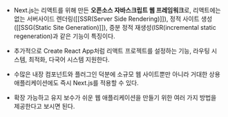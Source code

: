 - Next.js는 리액트를 위해 만든 **오픈소스 자바스크립트 웹 프레임워크**로, 리액트에는 없는 서버사이드 렌더링([[SSR(Server Side Rendering)]]), 정적 사이트 생성([[SSG(Static Site Generation)]]), 증분 정적 재생성(ISR(incremental static regeneration)과 같은 기능이 특징이다.

- 추가적으로 Create React App처럼 리액트 프로젝트를 설정하는 기능, 라우팅 시스템, 최적화, 다국어 시스템 지원한다.

- 수많은 내장 컴포넌트와 플러그인 덕분에 소규모 웹 사이트뿐만 아니라 거대한 상용 애플리케이션에도 즉시 Next.js를 적용할 수 있다.
- 확장 가능하고 유지 보수가 쉬운 웹 애플리케이션을 만들기 위한 여러 가지 방법을 제공한다고 보시면 된다.
